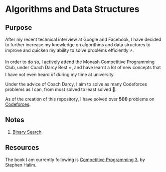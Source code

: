 # Algorithms and Data Structures

## Purpose

After my recent technical interview at Google and Facebook, I have decided to further increase my knowledge on algorithms and data structures to improve and quicken my ability to solve problems efficiently :zap:.

In order to do so, I actively attend the Monash Competitive Programming Club, under Coach Darcy Best :star:, and have learnt a lot of new concepts that I have not even heard of during my time at university.

Under the advice of Coach Darcy, I aim to solve as many Codeforces problems as I can, from most solved to least solved :muscle:.

As of the creation of this repository, I have solved over <strong>500</strong> problems on [Codeforces](http://www.codeforces.com).

## Notes
1. [Binary Search](https://github.com/callistusystan/Algorithms-and-Data-Structures/blob/master/Notes/Binary%20Search.md)

## Resources

The book I am currently following is [Competitive Programming 3](https://www.amazon.com/Competitive-Programming-3rd-Steven-Halim/dp/B00FG8MNN8), by Stephen Halim.

